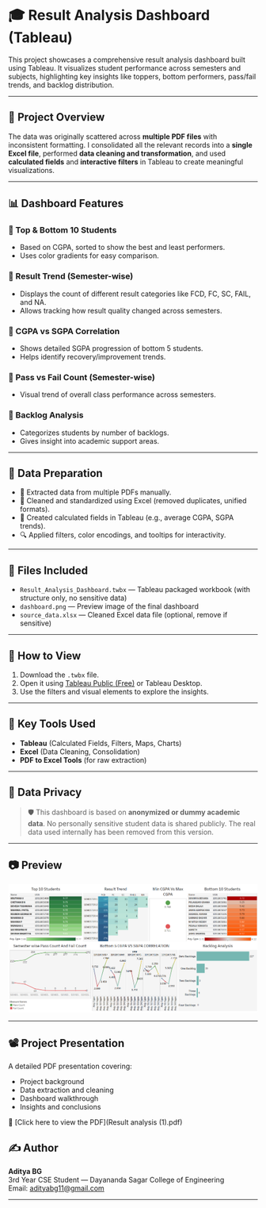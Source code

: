 # 🎓 Result Analysis Dashboard (Tableau)

This project showcases a comprehensive result analysis dashboard built using Tableau. It visualizes student performance across semesters and subjects, highlighting key insights like toppers, bottom performers, pass/fail trends, and backlog distribution.

---

## 📂 Project Overview

The data was originally scattered across **multiple PDF files** with inconsistent formatting. I consolidated all the relevant records into a **single Excel file**, performed **data cleaning and transformation**, and used **calculated fields** and **interactive filters** in Tableau to create meaningful visualizations.

---

## 📊 Dashboard Features

### 🔹 Top & Bottom 10 Students
- Based on CGPA, sorted to show the best and least performers.
- Uses color gradients for easy comparison.

### 🔹 Result Trend (Semester-wise)
- Displays the count of different result categories like FCD, FC, SC, FAIL, and NA.
- Allows tracking how result quality changed across semesters.

### 🔹 CGPA vs SGPA Correlation
- Shows detailed SGPA progression of bottom 5 students.
- Helps identify recovery/improvement trends.

### 🔹 Pass vs Fail Count (Semester-wise)
- Visual trend of overall class performance across semesters.

### 🔹 Backlog Analysis
- Categorizes students by number of backlogs.
- Gives insight into academic support areas.

---

## 🧪 Data Preparation

- 📌 Extracted data from multiple PDFs manually.
- 🧹 Cleaned and standardized using Excel (removed duplicates, unified formats).
- 🧮 Created calculated fields in Tableau (e.g., average CGPA, SGPA trends).
- 🔍 Applied filters, color encodings, and tooltips for interactivity.

---

## 📁 Files Included

- `Result_Analysis_Dashboard.twbx` — Tableau packaged workbook (with structure only, no sensitive data)
- `dashboard.png` — Preview image of the final dashboard
- `source_data.xlsx` — Cleaned Excel data file (optional, remove if sensitive)

---

## 🚀 How to View

1. Download the `.twbx` file.
2. Open it using [Tableau Public (Free)](https://public.tableau.com/s/download) or Tableau Desktop.
3. Use the filters and visual elements to explore the insights.

---

## 📌 Key Tools Used

- **Tableau** (Calculated Fields, Filters, Maps, Charts)
- **Excel** (Data Cleaning, Consolidation)
- **PDF to Excel Tools** (for raw extraction)

---

## 🔐 Data Privacy

> 🛡️ This dashboard is based on **anonymized or dummy academic data**. No personally sensitive student data is shared publicly. The real data used internally has been removed from this version.

---

## 📷 Preview

![Dashboard Preview](Dashboard.png)

---
## 📽️ Project Presentation

A detailed PDF presentation covering:
- Project background
- Data extraction and cleaning
- Dashboard walkthrough
- Insights and conclusions

📄 [Click here to view the PDF](Result analysis (1).pdf)


## ✍️ Author

**Aditya BG**  
3rd Year CSE Student — Dayananda Sagar College of Engineering  
Email: adityabg11@gmail.com 


---


